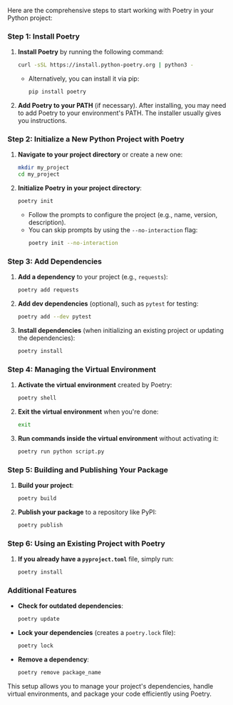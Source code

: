 Here are the comprehensive steps to start working with Poetry in your Python project:

### Step 1: Install Poetry
1. **Install Poetry** by running the following command:
   ```bash
   curl -sSL https://install.python-poetry.org | python3 -
   ```
   - Alternatively, you can install it via pip:
     ```bash
     pip install poetry
     ```

2. **Add Poetry to your PATH** (if necessary). After installing, you may need to add Poetry to your environment's PATH. The installer usually gives you instructions.

### Step 2: Initialize a New Python Project with Poetry
1. **Navigate to your project directory** or create a new one:
   ```bash
   mkdir my_project
   cd my_project
   ```

2. **Initialize Poetry in your project directory**:
   ```bash
   poetry init
   ```
   - Follow the prompts to configure the project (e.g., name, version, description).
   - You can skip prompts by using the `--no-interaction` flag:
     ```bash
     poetry init --no-interaction
     ```

### Step 3: Add Dependencies
1. **Add a dependency** to your project (e.g., `requests`):
   ```bash
   poetry add requests
   ```

2. **Add dev dependencies** (optional), such as `pytest` for testing:
   ```bash
   poetry add --dev pytest
   ```

3. **Install dependencies** (when initializing an existing project or updating the dependencies):
   ```bash
   poetry install
   ```

### Step 4: Managing the Virtual Environment
1. **Activate the virtual environment** created by Poetry:
   ```bash
   poetry shell
   ```

2. **Exit the virtual environment** when you're done:
   ```bash
   exit
   ```

3. **Run commands inside the virtual environment** without activating it:
   ```bash
   poetry run python script.py
   ```

### Step 5: Building and Publishing Your Package
1. **Build your project**:
   ```bash
   poetry build
   ```

2. **Publish your package** to a repository like PyPI:
   ```bash
   poetry publish
   ```

### Step 6: Using an Existing Project with Poetry
1. **If you already have a `pyproject.toml`** file, simply run:
   ```bash
   poetry install
   ```

### Additional Features
- **Check for outdated dependencies**:
  ```bash
  poetry update
  ```

- **Lock your dependencies** (creates a `poetry.lock` file):
  ```bash
  poetry lock
  ```

- **Remove a dependency**:
  ```bash
  poetry remove package_name
  ```

This setup allows you to manage your project's dependencies, handle virtual environments, and package your code efficiently using Poetry.
